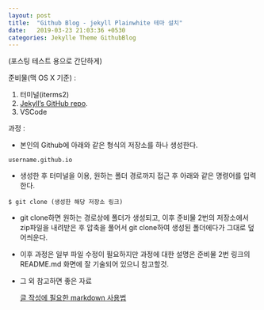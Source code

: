 ```yaml
---
layout: post
title:  "Github Blog - jekyll Plainwhite 테마 설치"
date:   2019-03-23 21:03:36 +0530
categories: Jekylle Theme GithubBlog
---
```


(포스팅 테스트 용으로 간단하게)

준비물(맥 OS X 기준) :
1. 터미널(iterms2)
2. [Jekyll’s GitHub repo][jekyll-gh].
3. VSCode

[jekyll-gh]: https://github.com/thelehhman/plainwhite-jekyll

과정 :
- 본인의 Github에 아래와 같은 형식의 저장소를 하나 생성한다.

```
username.github.io
```
- 생성한 후 터미널을 이용, 원하는 폴더 경로까지 접근 후 아래와 같은 명령어를 입력한다. 
   
```
$ git clone (생성한 해당 저장소 링크)
```
- git clone하면 원하는 경로상에 폴더가 생성되고, 이후 준비물 2번의 저장소에서 zip파일을 내려받은 후 압축을 풀어서 git clone하여 생성된 폴더에다가 그대로 덮어씌운다.
  
- 이후 과정은 일부 파일 수정이 필요하지만 과정에 대한 설명은 준비물 2번 링크의 README.md 화면에 잘 기술되어 있으니 참고할것.

- 그 외 참고하면 좋은 자료
  
   [글 작성에 필요한 markdown 사용법][markdown-use]

[markdown-use]: https://gist.github.com/ihoneymon/652be052a0727ad59601
